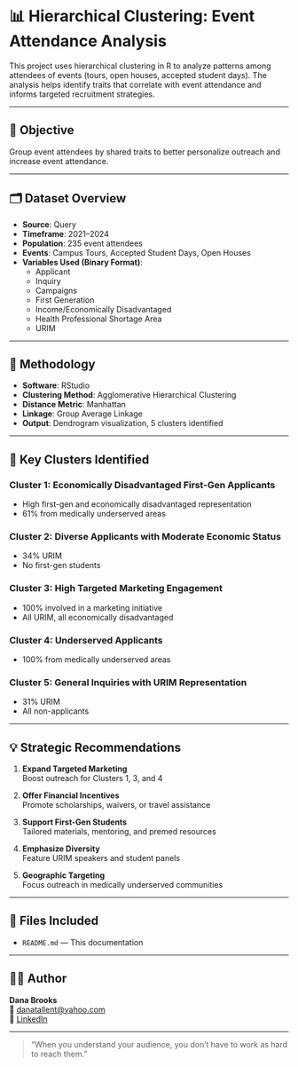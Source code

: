 # 📊 Hierarchical Clustering: Event Attendance Analysis

This project uses hierarchical clustering in R to analyze patterns among attendees of events (tours, open houses, accepted student days). The analysis helps identify traits that correlate with event attendance and informs targeted recruitment strategies.

---

## 🎯 Objective

Group event attendees by shared traits to better personalize outreach and increase event attendance.

---

## 🗂️ Dataset Overview

- **Source**: Query
- **Timeframe**: 2021–2024
- **Population**: 235 event attendees  
- **Events**: Campus Tours, Accepted Student Days, Open Houses  
- **Variables Used (Binary Format)**:
  - Applicant
  - Inquiry
  - Campaigns 
  - First Generation
  - Income/Economically Disadvantaged
  - Health Professional Shortage Area
  - URIM

---

## 🧪 Methodology

- **Software**: RStudio  
- **Clustering Method**: Agglomerative Hierarchical Clustering  
- **Distance Metric**: Manhattan  
- **Linkage**: Group Average Linkage  
- **Output**: Dendrogram visualization, 5 clusters identified

---

## 📌 Key Clusters Identified

### Cluster 1: Economically Disadvantaged First-Gen Applicants
- High first-gen and economically disadvantaged representation  
- 61% from medically underserved areas  

### Cluster 2: Diverse Applicants with Moderate Economic Status  
- 34% URIM  
- No first-gen students  

### Cluster 3: High Targeted Marketing Engagement  
- 100% involved in a marketing initiative  
- All URIM, all economically disadvantaged  

### Cluster 4: Underserved Applicants  
- 100% from medically underserved areas  

### Cluster 5: General Inquiries with URIM Representation  
- 31% URIM  
- All non-applicants

---

## 💡 Strategic Recommendations

1. **Expand Targeted Marketing**  
   Boost outreach for Clusters 1, 3, and 4

2. **Offer Financial Incentives**  
   Promote scholarships, waivers, or travel assistance

3. **Support First-Gen Students**  
   Tailored materials, mentoring, and premed resources

4. **Emphasize Diversity**  
   Feature URIM speakers and student panels

5. **Geographic Targeting**  
   Focus outreach in medically underserved communities

---

## 📂 Files Included

- `README.md` — This documentation

---

## 👩‍💼 Author

**Dana Brooks**  
📧 [danatallent@yahoo.com](mailto:danatallent@yahoo.com)  
🔗 [LinkedIn](https://linkedin.com/in/dana-tallent-brooks-a15977a0)

---

> “When you understand your audience, you don’t have to work as hard to reach them.”

